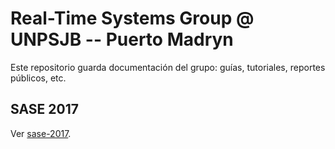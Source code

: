 # Real-Time Systems Group @ UNPSJB -- Puerto Madryn

Este repositorio guarda documentación del grupo: guías, tutoriales, reportes públicos, etc.

## SASE 2017
Ver [sase-2017]().

